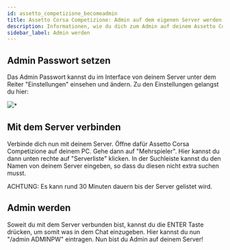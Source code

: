 ```yaml
---
id: assetto_competizione_becomeadmin
title: Assetto Corsa Competizione: Admin auf dem eigenen Server werden
description: Informationen, wie du dich zum Admin auf deinem Assetto Corsa Competizione-Server von ZAP-Hosting machst - ZAP-Hosting.com Dokumentationen
sidebar_label: Admin werden
---
```


## Admin Passwort setzen 
Das Admin Passwort kannst du im Interface von deinem Server unter dem Reiter "Einstellungen" einsehen und ändern.
Zu den Einstellungen gelangst du hier:

![](https://screensaver01.zap-hosting.com/index.php/s/WWYHCmaF6ZwkiYo/preview)*

## Mit dem Server verbinden
Verbinde dich nun mit deinem Server.
Öffne dafür Assetto Corsa Competizione auf deinem PC.
Gehe dann auf "Mehrspieler".
Hier kannst du dann unten rechte auf "Serverliste" klicken.
In der Suchleiste kannst du den Namen von deinem Server eingeben, so dass du diesen nicht extra suchen musst.

ACHTUNG: Es kann rund 30 Minuten dauern bis der Server gelistet wird.

## Admin werden
Soweit du mit dem Server verbunden bist, kannst du die ENTER Taste drücken, um somit was in dem Chat einzugeben.
Hier kannst du nun "/admin ADMINPW" eintragen.
Nun bist du Admin auf deinem Server! 
